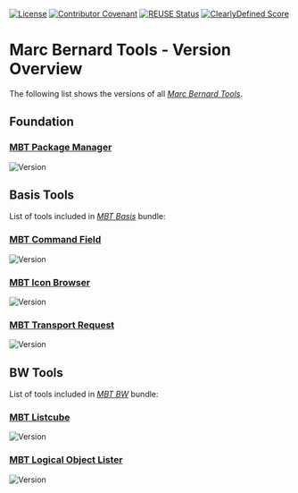 [![License](https://img.shields.io/github/license/Marc-Bernard-Tools/Marc-Bernard-Tools-Versions?label=License&color=green)](LICENSE)
[![Contributor Covenant](https://img.shields.io/badge/Contributor%20Covenant-2.1-4baaaa.svg?color=green)](https://github.com/Marc-Bernard-Tools/.github/blob/main/CODE_OF_CONDUCT.md)
[![REUSE Status](https://api.reuse.software/badge/github.com/Marc-Bernard-Tools/Marc-Bernard-Tools-Versions)](https://api.reuse.software/info/github.com/Marc-Bernard-Tools/Marc-Bernard-Tools-Versions)
[![ClearlyDefined Score](https://img.shields.io/clearlydefined/score/git/github/marc-bernard-tools/marc-bernard-tools-versions/274c8486784d263d71fa2018ce689d50e622a421?label=ClearlyDefined%20Score)](https://clearlydefined.io/definitions/git/github/marc-bernard-tools/marc-bernard-tools-versions/274c8486784d263d71fa2018ce689d50e622a421)

# Marc Bernard Tools - Version Overview

The following list shows the versions of all [*Marc Bernard Tools*](https://marcbernardtools.com).

## Foundation

### [MBT Package Manager](https://marcbernardtools.com/downloads/mbt-package-manager)

![Version](https://img.shields.io/endpoint?url=https%3A%2F%2Fshield.abap.space%2Fversion-shield-json%2Fgithub%2FMarc-Bernard-Tools%2FMBT-Package-Manager%2Fsrc%2F%2523mbtools%2523cl_tool_bc.clas.abap&label=Version&color=darkgrey)

## Basis Tools

List of tools included in [*MBT Basis*](https://marcbernardtools.com/tool-category/basis/) bundle:

### [MBT Command Field](https://marcbernardtools.com/downloads/mbt-command-field)

![Version](https://img.shields.io/endpoint?url=https%3A%2F%2Fshield.abap.space%2Fversion-shield-json%2Fgithub%2FMarc-Bernard-Tools%2FMBT-Command-Field%2Fsrc%2F%2523mbtools%2523cl_tool_bc_cl.clas.abap&label=Version&color=blue)

### [MBT Icon Browser](https://marcbernardtools.com/downloads/mbt-icon-browser)

![Version](https://img.shields.io/endpoint?url=https%3A%2F%2Fshield.abap.space%2Fversion-shield-json%2Fgithub%2FMarc-Bernard-Tools%2FMBT-Icon-Browser%2Fsrc%2F%2523mbtools%2523cl_tool_bc_icon.clas.abap&label=Version&color=blue)

### [MBT Transport Request](https://marcbernardtools.com/downloads/mbt-transport-request)

![Version](https://img.shields.io/endpoint?url=https%3A%2F%2Fshield.abap.space%2Fversion-shield-json%2Fgithub%2FMarc-Bernard-Tools%2FMBT-Transport-Request%2Fsrc%2F%2523mbtools%2523cl_tool_bc_cts_req.clas.abap&label=Version&color=blue)

## BW Tools

List of tools included in [*MBT BW*](https://marcbernardtools.com/tool-category/bw/) bundle:

### [MBT Listcube](https://marcbernardtools.com/downloads/mbt-listcube)

![Version](https://img.shields.io/endpoint?url=https%3A%2F%2Fshield.abap.space%2Fversion-shield-json%2Fgithub%2FMarc-Bernard-Tools%2FMBT-Listcube%2Fsrc%2F%2523mbtools%2523cl_tool_bw_listcube.clas.abap&label=Version&color=orange)

### [MBT Logical Object Lister](https://marcbernardtools.com/downloads/mbt-logical-object-lister)

![Version](https://img.shields.io/endpoint?url=https%3A%2F%2Fshield.abap.space%2Fversion-shield-json%2Fgithub%2FMarc-Bernard-Tools%2FMBT-Logical-Object-Lister%2Fsrc%2F%2523mbtools%2523cl_tool_bw_lol.clas.abap&label=Version&color=orange)

